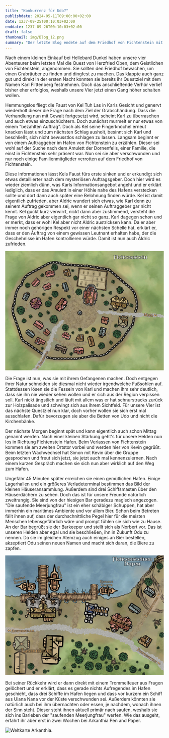 ```yaml
---
title: "Konkurrenz für Udo?"
publishdate: 2024-05-11T09:00:00+02:00
date: 1237-09-25T00:10:03+02:00
enddate: 1237-09-26T00:10:03+02:00
draft: false
thumbnail: img/Blog_12.png
summary: "Der letzte Blog endete auf dem Friedhof von Fichtenstein mit unsere vier Helden, die gerade den Grabräuber Karl Flittenberg am verhören waren. Da dieser allerdings nicht sehr gesprächsbereit war, müssen sie sich für heute etwas einfallen lassen, um doch noch die ein oder andere Information aus Karl heraus zu kitzeln. Wie das verläuft und wieso sie das zum Hafen von Fichtenstein führen, erfahrt ihr hier:"
---
```


Nach einem kleinen Einkauf bei Hellebard Dunkel haben unsere vier Abenteurer beim letzten Mal die Quest von Herzfried Oben, dem Geistlichen von Fichtenstein, angenommen. Sie sollten den Friedhof bewachen, um einen Grabräuber zu finden und dingfest zu machen. Das klappte auch ganz gut und direkt in der ersten Nacht konnten sie bereits ihr Questziel mit dem Namen Karl Flittenberg festnehmen. Doch das anschließende Verhör verlief bisher eher erfolglos, weshalb unsere Vier jetzt einen Gang höher schalten wollen.

Hemmungslos fliegt die Faust von Kel Tuh Las in Karls Gesicht und genervt wiederholt dieser die Frage nach dem Ziel der Grabschändung. Dass die Verhandlung nun mit Gewalt fortgesetzt wird, scheint Karl zu überraschen und auch etwas einzuschüchtern. Doch zunächst murmelt er nur etwas von einem "bezahlten Auftrag". Doch als Kel seine Fingerknöchel erneut knacken lässt und zum nächsten Schlag ausholt, besinnt sich Karl und beschließt, sich nicht bewusstlos schlagen zu lassen. Langsam beginnt er von einem Auftraggeber im Hafen von Fichtenstein zu erzählen. Dieser sei wohl auf der Suche nach dem Amulett der Dornenfells, einer Familie, die einst in Fichtenstein sehr präsent war. Nun sei sie aber verschwunden und nur noch einige Familienmitglieder verrotten auf dem Friedhof von Fichtenstein.

Diese Informationen lässt Kels Faust fürs erste sinken und er erkundigt sich etwas detaillierter nach dem mysteriösen Auftragsgeber. Doch hier wird es wieder ziemlich dünn, was Karls Informationsangebot angeht und er erklärt lediglich, dass er das Amulett in einer Höhle nahe des Hafens verstecken sollte und dort dann auch später eine Belohnung finden würde. Kel ist damit eigentlich zufrieden, aber Aldric wundert sich etwas, wie Karl denn zu seinem Auftrag gekommen sei, wenn er seinen Auftraggeber gar nicht kennt. Kel guckt kurz verwirrt, nickt dann aber zustimmend, versteht die Frage von Aldric aber eigentlich gar nicht so ganz. Karl dagegen schon und er merkt, dass er wohl Kel aber nicht Aldric austricksen kann. Da er aber immer noch gehörigen Respekt vor einer nächsten Schelle hat, erklärt er, dass er den Auftrag von einem gewissen Leutnant erhalten habe, der die Geschehnisse im Hafen kontrollieren würde. Damit ist nun auch Aldric zufrieden. 

<div class="img-max center">
  <img class="img-fluid rounded" title="Karte Fichtenstein" alt="Karte Fichtenstein." src="./img/fichtenstein.jpg" />
</div>

Die Frage ist nun, was sie mit ihrem Gefangenen machen. Doch entgegen ihrer Natur schneiden sie diesmal nicht wieder irgendwelche Fußsohlen auf. Stattdessen lösen sie die Fesseln von Karl und machen ihm sehr deutlich, dass sie ihn nie wieder sehen wollen und er sich aus der Region verpissen soll. Karl nickt ängstlich und läuft mit allem was er hat schnurstracks zurück zur Holzpalisade und schwingt sich aus ihrem Sichtfeld. Für unsere Vier ist das nächste Questziel nun klar, doch vorher wollen sie sich erst mal ausschlafen. Dafür bevorzugen sie aber die Betten von Udo und nicht die Kirchenbänke.

Der nächste Morgen beginnt spät und kann eigentlich auch schon Mittag genannt werden. Nach einer kleinen Stärkung geht's für unsere Helden nun los in Richtung Fichtenstein Hafen. Beim Verlassen von Fichtenstein kommen sie am zweiten Ortstor vorbei und werden hier von Kevin gegrüßt. Beim letzten Wachwechsel hat Simon mit Kevin über die Gruppe gesprochen und freut sich jetzt, sie jetzt auch mal kennenzulernen.  Nach einem kurzen Gespräch machen sie sich nun aber wirklich auf den Weg zum Hafen.

Ungefähr 45 Minuten später erreichen sie einen gemütlichen Hafen. Einige Lagerhallen und ein größeres Verladeterminal bestimmen das Bild der kleinen Häuseransammlung. Außerdem sind drei Schiffsmasten über den Häuserdächern zu sehen. Doch das ist für unsere Freunde natürlich zweitrangig. Sie sind von der hiesigen Bar geradezu magisch angezogen. "Die saufende Meerjungfrau" ist ein eher schäbiger Schuppen, hat aber immerhin ein maritimes Ambiente und vor allem Bier. Schon beim Betreten fällt ihnen auf, dass der durchschnittliche Pegel hier für die meisten Menschen lebensgefährlich wäre und prompt fühlen sie sich wie zu Hause. An der Bar begrüßt sie der Barkeeper und stellt sich als Norbert vor. Das ist unseren Helden aber egal und sie beschließen, ihn in Zukunft Odu zu nennen. Da sie im gleichen Atemzug auch einiges an Bier bestellen, akzeptiert Odu seinen neuen Namen und macht sich daran, die Biere zu zapfen.

<div class="img-max center">
  <img class="img-fluid rounded" title="Karte Fichtenstein Hafen" alt="Karte Fichtenstein Hafen." src="./img/fichtenstein_hafen.jpg" />
</div>

Bei seiner Rückkehr wird er dann direkt mit einem Trommelfeuer aus Fragen gelöchert und er erklärt, dass es gerade nichts Aufregendes im Hafen geschieht, dass drei Schiffe im Hafen liegen und dass vor kurzem ein Schiff aus Ulana Nana vor der Küste verschwunden sei. Außerdem könnten sie natürlich auch bei ihm übernachten oder essen, je nachdem, wonach ihnen der Sinn steht. Dieser steht ihnen aktuell primär nach saufen, weshalb sie sich ins Barleben der "saufenden Meerjungfrau" werfen. Wie das ausgeht, erfahrt ihr aber erst in zwei Wochen bei Arkanthia Pen and Paper.

<div class="center">
  <img class="img-fluid" title="Weltkarte Arkanthia" alt="Weltkarte Arkanthia." src="./img/Arkanthia_Full_Map_Fichtenstein.jpg" />
</div>








